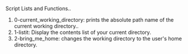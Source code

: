 Script Lists and Functions..

1. 0-current_working_directory: prints the absolute path name of the current working directory..
2. 1-listit: Display the contents list of your current directory.
3. 2-bring_me_home: changes the working directory to the user's home directory.
